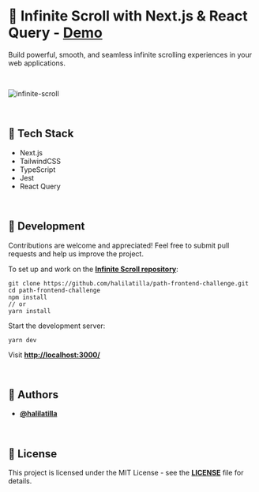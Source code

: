 # 📜 Infinite Scroll with Next.js & React Query - [Demo](https://infinte-scroll-nextjs-reactquery.vercel.app)
Build powerful, smooth, and seamless infinite scrolling experiences in your web applications.

<br>

![infinite-scroll](https://user-images.githubusercontent.com/27916419/149632380-3b8fd31c-3d0a-4d33-8c69-868b8cabff00.gif)

<br>

## **🧰 Tech Stack**

- Next.js
- TailwindCSS
- TypeScript
- Jest
- React Query

<br>

## **🚀 Development**

Contributions are welcome and appreciated! Feel free to submit pull requests and help us improve the project.

To set up and work on the **[Infinite Scroll repository](https://github.com/halilatilla/path-frontend-challenge)**:

```
git clone https://github.com/halilatilla/path-frontend-challenge.git
cd path-frontend-challenge
npm install
// or
yarn install
```

Start the development server:

```
yarn dev
```

Visit **[http://localhost:3000/](http://localhost:3000/)**

<br>

## **👤 Authors**

- **[@halilatilla](https://github.com/halilatilla)**

<br>

## **📄 License**

This project is licensed under the MIT License - see the **[LICENSE](https://github.com/halilatilla/path-frontend-challenge/blob/main/LICENSE)** file for details.
